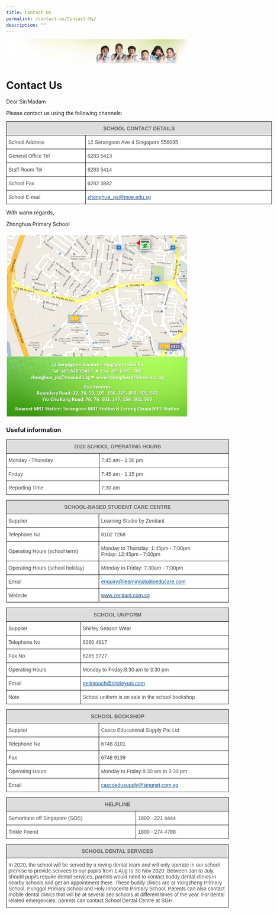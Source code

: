 ```yaml
---
title: Contact Us
permalink: /contact-us/Contact-Us/
description: ""
---
```

![](/images/Banner.jpg)

Contact Us
==========

Dear Sir/Madam

  

Please contact us using the following channels:

<style type="text/css">
.tg  {border-collapse:collapse;border-spacing:0;}
.tg td{border-color:black;border-style:solid;border-width:1px;font-family:Arial, sans-serif;font-size:14px;
  overflow:hidden;padding:10px 5px;word-break:normal;}
.tg th{border-color:black;border-style:solid;border-width:1px;font-family:Arial, sans-serif;font-size:14px;
  font-weight:normal;overflow:hidden;padding:10px 5px;word-break:normal;}
.tg .tg-a4yv{background-color:#DDD;color:#666;font-weight:bold;text-align:center;vertical-align:top}
.tg .tg-sdzj{background-color:#FFF;color:#454545;text-align:left;vertical-align:middle}
.tg .tg-d8aa{background-color:#FFF;color:#10509C;text-align:left;vertical-align:top}
</style>
<table class="tg" style="undefined;table-layout: fixed; width: 718px">
<colgroup>
<col style="width: 214px">
<col style="width: 504px">
</colgroup>
<thead>
  <tr>
    <th class="tg-a4yv" colspan="2">SCHOOL CONTACT DETAILS</th>
  </tr>
</thead>
<tbody>
  <tr>
    <td class="tg-sdzj">School Address</td>
    <td class="tg-sdzj">12 Serangoon Ave 4 Singapore 556095</td>
  </tr>
  <tr>
    <td class="tg-sdzj">General Office Tel</td>
    <td class="tg-sdzj">6283 5413</td>
  </tr>
  <tr>
    <td class="tg-sdzj">Staff Room Tel</td>
    <td class="tg-sdzj">6283 5414</td>
  </tr>
  <tr>
    <td class="tg-sdzj">School Fax</td>
    <td class="tg-sdzj">6282 3882</td>
  </tr>
  <tr>
    <td class="tg-sdzj">School E-mail</td>
    <td class="tg-d8aa"><a href="mailto:zhonghua_ps@moe.edu.sg"><span style="text-decoration:none;color:#10509C">zhonghua_ps@moe.edu.sg</span></a></td>
  </tr>
</tbody>
</table>

With warm regards,

Zhonghua Primary School


![](/images/Contact%20Us.png)

### Useful information

<style type="text/css">
.tg  {border-collapse:collapse;border-spacing:0;}
.tg td{border-color:black;border-style:solid;border-width:1px;font-family:Arial, sans-serif;font-size:14px;
  overflow:hidden;padding:10px 5px;word-break:normal;}
.tg th{border-color:black;border-style:solid;border-width:1px;font-family:Arial, sans-serif;font-size:14px;
  font-weight:normal;overflow:hidden;padding:10px 5px;word-break:normal;}
.tg .tg-feqv{background-color:#DDD;color:#666;font-weight:bold;text-align:center;vertical-align:middle}
.tg .tg-sdzj{background-color:#FFF;color:#454545;text-align:left;vertical-align:middle}
</style>
<table class="tg" style="undefined;table-layout: fixed; width: 602px">
<colgroup>
<col style="width: 251px">
<col style="width: 351px">
</colgroup>
<thead>
  <tr>
    <th class="tg-feqv" colspan="2"><span style="color:#666;background-color:#DDD">2020 SCHOOL OPERATING HOURS</span><br></th>
  </tr>
</thead>
<tbody>
  <tr>
    <td class="tg-sdzj">Monday - Thursday</td>
    <td class="tg-sdzj">7:45 am - 1:30 pm</td>
  </tr>
  <tr>
    <td class="tg-sdzj">Friday</td>
    <td class="tg-sdzj">7:45 am - 1.15 pm</td>
  </tr>
  <tr>
    <td class="tg-sdzj">Reporting Time</td>
    <td class="tg-sdzj">7:30 am</td>
  </tr>
</tbody>
</table>

<style type="text/css">
.tg  {border-collapse:collapse;border-spacing:0;}
.tg td{border-color:black;border-style:solid;border-width:1px;font-family:Arial, sans-serif;font-size:14px;
  overflow:hidden;padding:10px 5px;word-break:normal;}
.tg th{border-color:black;border-style:solid;border-width:1px;font-family:Arial, sans-serif;font-size:14px;
  font-weight:normal;overflow:hidden;padding:10px 5px;word-break:normal;}
.tg .tg-a4yv{background-color:#DDD;color:#666;font-weight:bold;text-align:center;vertical-align:top}
.tg .tg-sdzj{background-color:#FFF;color:#454545;text-align:left;vertical-align:middle}
.tg .tg-feur{background-color:#FFF;color:#0B5394;text-align:left;text-decoration:underline;vertical-align:top}
.tg .tg-d8aa{background-color:#FFF;color:#10509C;text-align:left;vertical-align:top}
</style>
<table class="tg" style="undefined;table-layout: fixed; width: 602px">
<colgroup>
<col style="width: 251px">
<col style="width: 351px">
</colgroup>
<thead>
  <tr>
    <th class="tg-a4yv" colspan="2">SCHOOL-BASED STUDENT CARE CENTRE</th>
  </tr>
</thead>
<tbody>
  <tr>
    <td class="tg-sdzj">Supplier</td>
    <td class="tg-sdzj">Learning Studio by Zenitant</td>
  </tr>
  <tr>
    <td class="tg-sdzj">Telephone No</td>
    <td class="tg-sdzj">8102 7268</td>
  </tr>
  <tr>
    <td class="tg-sdzj">Operating Hours (school term)</td>
    <td class="tg-sdzj">Monday to Thursday: 1:45pm - 7:00pm<br>Friday: 12:45pm - 7:00pm</td>
  </tr>
  <tr>
    <td class="tg-sdzj">Operating Hours (school holiday)</td>
    <td class="tg-sdzj">Monday to Friday: 7:30am - 7:00pm</td>
  </tr>
  <tr>
    <td class="tg-sdzj">Email  </td>
    <td class="tg-feur">enquiry@learningstudioeducare.com</td>
  </tr>
  <tr>
    <td class="tg-sdzj">Website </td>
    <td class="tg-d8aa"><a href="http://www.zenitant.com.sg/"><span style="text-decoration:none;color:#10509C">www.zenitant.com.sg</span></a> </td>
  </tr>
</tbody>
</table>

<style type="text/css">
.tg  {border-collapse:collapse;border-spacing:0;}
.tg td{border-color:black;border-style:solid;border-width:1px;font-family:Arial, sans-serif;font-size:14px;
  overflow:hidden;padding:10px 5px;word-break:normal;}
.tg th{border-color:black;border-style:solid;border-width:1px;font-family:Arial, sans-serif;font-size:14px;
  font-weight:normal;overflow:hidden;padding:10px 5px;word-break:normal;}
.tg .tg-a4yv{background-color:#DDD;color:#666;font-weight:bold;text-align:center;vertical-align:top}
.tg .tg-sdzj{background-color:#FFF;color:#454545;text-align:left;vertical-align:middle}
.tg .tg-feur{background-color:#FFF;color:#0B5394;text-align:left;text-decoration:underline;vertical-align:top}
</style>
<table class="tg" style="undefined;table-layout: fixed; width: 602px">
<colgroup>
<col style="width: 201px">
<col style="width: 401px">
</colgroup>
<thead>
  <tr>
    <th class="tg-a4yv" colspan="2">SCHOOL UNIFORM</th>
  </tr>
</thead>
<tbody>
  <tr>
    <td class="tg-sdzj">Supplier</td>
    <td class="tg-sdzj">Shirley Season Wear</td>
  </tr>
  <tr>
    <td class="tg-sdzj">Telephone No</td>
    <td class="tg-sdzj">6280 4917</td>
  </tr>
  <tr>
    <td class="tg-sdzj">Fax No</td>
    <td class="tg-sdzj">6285 9727</td>
  </tr>
  <tr>
    <td class="tg-sdzj">Operating Hours</td>
    <td class="tg-sdzj">Monday to Friday:8:30 am to 3:30 pm</td>
  </tr>
  <tr>
    <td class="tg-sdzj">Email  </td>
    <td class="tg-feur">getintouch@shirleyuni.com</td>
  </tr>
  <tr>
    <td class="tg-sdzj">Note</td>
    <td class="tg-sdzj">School uniform is on sale in the school bookshop</td>
  </tr>
</tbody>
</table>

<style type="text/css">
.tg  {border-collapse:collapse;border-spacing:0;}
.tg td{border-color:black;border-style:solid;border-width:1px;font-family:Arial, sans-serif;font-size:14px;
  overflow:hidden;padding:10px 5px;word-break:normal;}
.tg th{border-color:black;border-style:solid;border-width:1px;font-family:Arial, sans-serif;font-size:14px;
  font-weight:normal;overflow:hidden;padding:10px 5px;word-break:normal;}
.tg .tg-a4yv{background-color:#DDD;color:#666;font-weight:bold;text-align:center;vertical-align:top}
.tg .tg-sdzj{background-color:#FFF;color:#454545;text-align:left;vertical-align:middle}
.tg .tg-feur{background-color:#FFF;color:#0B5394;text-align:left;text-decoration:underline;vertical-align:top}
</style>
<table class="tg" style="undefined;table-layout: fixed; width: 602px">
<colgroup>
<col style="width: 251px">
<col style="width: 351px">
</colgroup>
<thead>
  <tr>
    <th class="tg-a4yv" colspan="2">SCHOOL BOOKSHOP</th>
  </tr>
</thead>
<tbody>
  <tr>
    <td class="tg-sdzj">Supplier </td>
    <td class="tg-sdzj">Casco Educational Supply Pte Ltd</td>
  </tr>
  <tr>
    <td class="tg-sdzj">Telephone No</td>
    <td class="tg-sdzj">6748 3101</td>
  </tr>
  <tr>
    <td class="tg-sdzj">Fax</td>
    <td class="tg-sdzj">6748 9139</td>
  </tr>
  <tr>
    <td class="tg-sdzj">Operating Hours</td>
    <td class="tg-sdzj">Monday to Friday:8:30 am to 3:30 pm</td>
  </tr>
  <tr>
    <td class="tg-sdzj">Email</td>
    <td class="tg-feur">cascoedusupply@singnet,com.sg</td>
  </tr>
</tbody>
</table>

<style type="text/css">
.tg  {border-collapse:collapse;border-spacing:0;}
.tg td{border-color:black;border-style:solid;border-width:1px;font-family:Arial, sans-serif;font-size:14px;
  overflow:hidden;padding:10px 5px;word-break:normal;}
.tg th{border-color:black;border-style:solid;border-width:1px;font-family:Arial, sans-serif;font-size:14px;
  font-weight:normal;overflow:hidden;padding:10px 5px;word-break:normal;}
.tg .tg-a4yv{background-color:#DDD;color:#666;font-weight:bold;text-align:center;vertical-align:top}
.tg .tg-sdzj{background-color:#FFF;color:#454545;text-align:left;vertical-align:middle}
</style>
<table class="tg" style="undefined;table-layout: fixed; width: 602px">
<colgroup>
<col style="width: 351px">
<col style="width: 251px">
</colgroup>
<thead>
  <tr>
    <th class="tg-a4yv" colspan="2">HELPLINE</th>
  </tr>
</thead>
<tbody>
  <tr>
    <td class="tg-sdzj">Samaritans off Singapore (SOS)</td>
    <td class="tg-sdzj">1800 - 221 4444</td>
  </tr>
  <tr>
    <td class="tg-sdzj">Tinkle Friend</td>
    <td class="tg-sdzj">1800 - 274 4788</td>
  </tr>
</tbody>
</table>

<style type="text/css">
.tg  {border-collapse:collapse;border-spacing:0;}
.tg td{border-color:black;border-style:solid;border-width:1px;font-family:Arial, sans-serif;font-size:14px;
  overflow:hidden;padding:10px 5px;word-break:normal;}
.tg th{border-color:black;border-style:solid;border-width:1px;font-family:Arial, sans-serif;font-size:14px;
  font-weight:normal;overflow:hidden;padding:10px 5px;word-break:normal;}
.tg .tg-a4yv{background-color:#DDD;color:#666;font-weight:bold;text-align:center;vertical-align:top}
.tg .tg-sdzj{background-color:#FFF;color:#454545;text-align:left;vertical-align:middle}
</style>
<table class="tg" style="undefined;table-layout: fixed; width: 601px">
<colgroup>
<col style="width: 601px">
</colgroup>
<thead>
  <tr>
    <th class="tg-a4yv">SCHOOL DENTAL SERVICES</th>
  </tr>
</thead>
<tbody>
  <tr>
    <td class="tg-sdzj">In 2020, the school will be served by a roving dental team and will only operate in our school premise to provide services to our pupils from 1 Aug to 30 Nov 2020. Between Jan to July, should pupils require dental services, parents would need to contact buddy dental clinics in nearby schools and get an appointment there. These buddy clinics are at Yangzheng Primary School, Punggol Primary School and Holy Innocents Primary School. Parents can also contact mobile dental clinics that will be at several sec schools at different times of the year. For dental related emergencies, parents can contact School Dental Centre at SGH.</td>
  </tr>
</tbody>
</table>